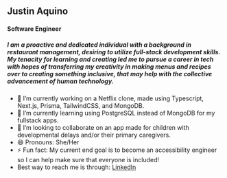 ## Justin Aquino
#### Software Engineer



##### I am a proactive and dedicated individual with a background in restaurant management, desiring to utilize full-stack development skills. My tenacity for learning and creating led me to pursue a career in tech with hopes of transferring my creativity in making menus and recipes over to creating something inclusive, that may help with the collective advancement of human technology.

- 🔭 I’m currently working on a Netflix clone, made using Typescript, Next.js, Prisma, TailwindCSS, and MongoDB. 
- 🌱 I’m currently learning using PostgreSQL instead of MongoDB for my fullstack apps.
- 👯 I’m looking to collaborate on an app made for children with developmental delays and/or their primary caregivers.
- 😄 Pronouns: She/Her
- ⚡ Fun fact: My current end goal is to become an accessibility engineer so I can help make sure that everyone is included!
- Best way to reach me is through: [LinkedIn](https://www.linkedin.com/in/justinaquino-dev/)

